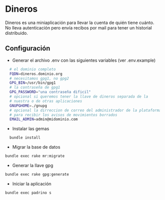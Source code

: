 Dineros
=======

Dineros es una miniaplicación para llevar la cuenta de quién tiene
cuánto.  No lleva autenticación pero envía recibos por mail para tener
un historial distribuido.


Configuración
-------------

* Generar el archivo .env con las siguientes variables (ver
  .env.example)

```bash
  # el dominio completo
  FQDN=dineros.dominio.org
  # necesitamos gpg1, no gpg2
  GPG_BIN=/usr/bin/gpg1
  # la contraseña de gpg1
  GPG_PASSWORD="una contraseña dificil"
  # opcional si queremos tener la llave de dineros separada de la
  # nuestra o de otras aplicaciones
  GNUPGHOME=./gnupg
  # opcional la dirreccion de correo del administrador de la plataforma
  # para recibir los avisos de movimientos borrados
  EMAIL_ADMIN=admin@midominio.com
```

* Instalar las gemas

```bash
  bundle install
```

* Migrar la base de datos

```bash
bundle exec rake mr:migrate
```

* Generar la llave gpg

```bash
bundle exec rake gpg:generate
```

* Iniciar la aplicación

```bash
bundle exec padrino s
```
